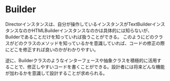 # Builder

Directorインスタンスは、自分が操作しているインスタンスがTextBuilderインスタンスなのかHTMLBuilderインスタンスなのかは具体的には知らないが、Builderであることだけを知っていれば扱うことができる。
このようにどのクラスがどのクラスのメソッドを知っているかを意識していれば、コードの修正の際にどこを修正すれば良いのかがわかりやすい。


逆に、Builderクラスのようなインターフェースや抽象クラスを積極的に活用することで、修正しやすいコードを書くことができる。設計者には将来どんな機能が加わるかを意識して設計することが求められる。